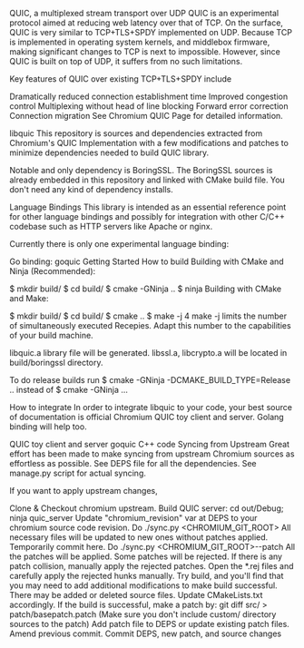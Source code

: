QUIC, a multiplexed stream transport over UDP
QUIC is an experimental protocol aimed at reducing web latency over that of TCP. On the surface, QUIC is very similar to TCP+TLS+SPDY implemented on UDP. Because TCP is implemented in operating system kernels, and middlebox firmware, making significant changes to TCP is next to impossible. However, since QUIC is built on top of UDP, it suffers from no such limitations.

Key features of QUIC over existing TCP+TLS+SPDY include

Dramatically reduced connection establishment time
Improved congestion control
Multiplexing without head of line blocking
Forward error correction
Connection migration
See Chromium QUIC Page for detailed information.

libquic
This repository is sources and dependencies extracted from Chromium's QUIC Implementation with a few modifications and patches to minimize dependencies needed to build QUIC library.

Notable and only dependency is BoringSSL. The BoringSSL sources is already embedded in this repository and linked with CMake build file. You don't need any kind of dependency installs.

Language Bindings
This library is intended as an essential reference point for other language bindings and possibly for integration with other C/C++ codebase such as HTTP servers like Apache or nginx.

Currently there is only one experimental language binding:

Go binding: goquic
Getting Started
How to build
Building with CMake and Ninja (Recommended):

$ mkdir build/
$ cd build/
$ cmake -GNinja ..
$ ninja
Building with CMake and Make:

$ mkdir build/
$ cd build/
$ cmake ..
$ make -j 4
make -j limits the number of simultaneously executed Recepies. Adapt this number to the capabilities of your build machine.

libquic.a library file will be generated. libssl.a, libcrypto.a will be located in build/boringssl directory.

To do release builds run $ cmake -GNinja -DCMAKE_BUILD_TYPE=Release .. instead of $ cmake -GNinja ...

How to integrate
In order to integrate libquic to your code, your best source of documentation is official Chromium QUIC toy client and server. Golang binding will help too.

QUIC toy client and server
goquic C++ code
Syncing from Upstream
Great effort has been made to make syncing from upstream Chromium sources as effortless as possible. See DEPS file for all the dependencies. See manage.py script for actual syncing.

If you want to apply upstream changes,

Clone & Checkout chromium upstream.
Build QUIC server: cd out/Debug; ninja quic_server
Update "chromium_revision" var at DEPS to your chromium source code revision.
Do ./sync.py <CHROMIUM_GIT_ROOT> All necessary files will be updated to new ones without patches applied.
Temporarily commit here.
Do ./sync.py <CHROMIUM_GIT_ROOT>--patch All the patches will be applied. Some patches will be rejected.
If there is any patch collision, manually apply the rejected patches. Open the *.rej files and carefully apply the rejected hunks manually.
Try build, and you'll find that you may need to add additional modifications to make build successful. There may be added or deleted source files. Update CMakeLists.txt accordingly.
If the build is successful, make a patch by: git diff src/ > patch/basepatch.patch (Make sure you don't include custom/ directory sources to the patch)
Add patch file to DEPS or update existing patch files. Amend previous commit.
Commit DEPS, new patch, and source changes
